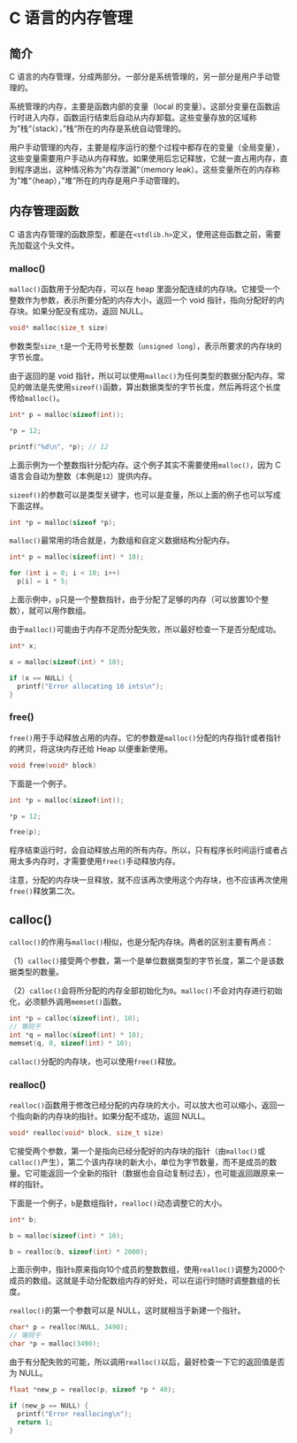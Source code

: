 # C 语言的内存管理

## 简介

C 语言的内存管理，分成两部分。一部分是系统管理的，另一部分是用户手动管理的。

系统管理的内存，主要是函数内部的变量（local 的变量）。这部分变量在函数运行时进入内存，函数运行结束后自动从内存卸载。这些变量存放的区域称为”栈“（stack），”栈“所在的内存是系统自动管理的。

用户手动管理的内存，主要是程序运行的整个过程中都存在的变量（全局变量），这些变量需要用户手动从内存释放。如果使用后忘记释放，它就一直占用内存，直到程序退出，这种情况称为”内存泄漏“（memory leak）。这些变量所在的内存称为”堆“（heap），”堆“所在的内存是用户手动管理的。

## 内存管理函数

C 语言内存管理的函数原型，都是在`<stdlib.h>`定义，使用这些函数之前，需要先加载这个头文件。

### malloc()

`malloc()`函数用于分配内存，可以在 heap 里面分配连续的内存块。它接受一个整数作为参数，表示所要分配的内存大小，返回一个 void 指针，指向分配好的内存块。如果分配没有成功，返回 NULL。

```c
void* malloc(size_t size)
```

参数类型`size_t`是一个无符号长整数（`unsigned long`），表示所要求的内存块的字节长度。

由于返回的是 void 指针，所以可以使用`malloc()`为任何类型的数据分配内存。常见的做法是先使用`sizeof()`函数，算出数据类型的字节长度，然后再将这个长度传给`malloc()`。

```c
int* p = malloc(sizeof(int));

*p = 12;

printf("%d\n", *p); // 12
```

上面示例为一个整数指针分配内存。这个例子其实不需要使用`malloc()`，因为 C 语言会自动为整数（本例是`12`）提供内存。

`sizeof()`的参数可以是类型关键字，也可以是变量，所以上面的例子也可以写成下面这样。

```c
int *p = malloc(sizeof *p);
```

`malloc()`最常用的场合就是，为数组和自定义数据结构分配内存。

```c
int* p = malloc(sizeof(int) * 10);

for (int i = 0; i < 10; i++)
  p[i] = i * 5;
```

上面示例中，`p`只是一个整数指针，由于分配了足够的内存（可以放置10个整数），就可以用作数组。

由于`malloc()`可能由于内存不足而分配失败，所以最好检查一下是否分配成功。

```c
int* x;

x = malloc(sizeof(int) * 10);

if (x == NULL) {
  printf("Error allocating 10 ints\n");
}
```

### free()

`free()`用于手动释放占用的内存。它的参数是`malloc()`分配的内存指针或者指针的拷贝，将这块内存还给 Heap 以便重新使用。

```c
void free(void* block)
```

下面是一个例子。

```c
int *p = malloc(sizeof(int));

*p = 12;

free(p);
```

程序结束运行时，会自动释放占用的所有内存。所以，只有程序长时间运行或者占用太多内存时，才需要使用`free()`手动释放内存。

注意，分配的内存块一旦释放，就不应该再次使用这个内存块，也不应该再次使用`free()`释放第二次。

## calloc()

`calloc()`的作用与`malloc()`相似，也是分配内存块。两者的区别主要有两点：

（1）`calloc()`接受两个参数，第一个是单位数据类型的字节长度，第二个是该数据类型的数量。

（2）`calloc()`会将所分配的内存全部初始化为`0`。`malloc()`不会对内存进行初始化，必须额外调用`memset()`函数。

```c
int *p = calloc(sizeof(int), 10);
// 等同于
int *q = malloc(sizeof(int) * 10);
memset(q, 0, sizeof(int) * 10);
```

`calloc()`分配的内存块，也可以使用`free()`释放。

### realloc()

`realloc()`函数用于修改已经分配的内存块的大小，可以放大也可以缩小，返回一个指向新的内存块的指针。如果分配不成功，返回 NULL。

```c
void* realloc(void* block, size_t size)
```

它接受两个参数，第一个是指向已经分配好的内存块的指针（由`malloc()`或`calloc()`产生），第二个该内存块的新大小，单位为字节数量，而不是成员的数量。它可能返回一个全新的指针（数据也会自动复制过去），也可能返回跟原来一样的指针。

下面是一个例子，`b`是数组指针，`realloc()`动态调整它的大小。

```c
int* b;

b = malloc(sizeof(int) * 10);

b = realloc(b, sizeof(int) * 2000);
```

上面示例中，指针`b`原来指向10个成员的整数数组，使用`realloc()`调整为2000个成员的数组。这就是手动分配数组内存的好处，可以在运行时随时调整数组的长度。

`realloc()`的第一个参数可以是 NULL，这时就相当于新建一个指针。

```c
char* p = realloc(NULL, 3490);
// 等同于
char *p = malloc(3490);
```

由于有分配失败的可能，所以调用`realloc()`以后，最好检查一下它的返回值是否为 NULL。

```c
float *new_p = realloc(p, sizeof *p * 40);

if (new_p == NULL) {
  printf("Error reallocing\n");
  return 1;
}
```

